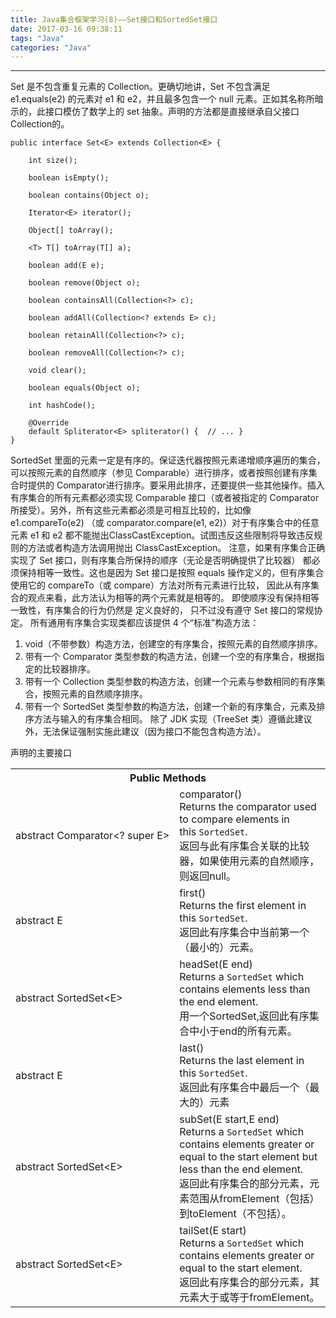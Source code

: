 ```yaml
---
title: Java集合框架学习(8)——Set接口和SortedSet接口
date: 2017-03-16 09:38:11
tags: "Java"
categories: "Java"
---
```

***
Set 是不包含重复元素的 Collection。更确切地讲，Set 不包含满足 e1.equals(e2) 的元素对 e1 和 e2，并且最多包含一个 null 元素。正如其名称所暗示的，此接口模仿了数学上的 set 抽象。声明的方法都是直接继承自父接口Collection的。
```
public interface Set<E> extends Collection<E> {
    
    int size();

    boolean isEmpty();

    boolean contains(Object o);

    Iterator<E> iterator();

    Object[] toArray();

    <T> T[] toArray(T[] a);

    boolean add(E e);

    boolean remove(Object o);

    boolean containsAll(Collection<?> c);

    boolean addAll(Collection<? extends E> c);

    boolean retainAll(Collection<?> c);

    boolean removeAll(Collection<?> c);

    void clear();

    boolean equals(Object o);

    int hashCode();

    @Override
    default Spliterator<E> spliterator() {  // ... }    
}
```

SortedSet 里面的元素一定是有序的。保证迭代器按照元素递增顺序遍历的集合，可以按照元素的自然顺序（参见 Comparable）进行排序，或者按照创建有序集合时提供的 Comparator进行排序。要采用此排序，还要提供一些其他操作。插入有序集合的所有元素都必须实现 Comparable 接口（或者被指定的 Comparator 所接受）。另外，所有这些元素都必须是可相互比较的，比如像 e1.compareTo(e2)
（或 comparator.compare(e1, e2)）对于有序集合中的任意元素 e1 和 e2 都不能抛出ClassCastException。试图违反这些限制将导致违反规则的方法或者构造方法调用抛出 ClassCastException。
注意，如果有序集合正确实现了 Set 接口，则有序集合所保持的顺序（无论是否明确提供了比较器）
都必须保持相等一致性。这也是因为 Set 接口是按照 equals 操作定义的，但有序集合使用它的 compareTo（或 compare）方法对所有元素进行比较，
因此从有序集合的观点来看，此方法认为相等的两个元素就是相等的。
即使顺序没有保持相等一致性，有序集合的行为仍然是 定义良好的，
只不过没有遵守 Set 接口的常规协定。
所有通用有序集合实现类都应该提供 4 个“标准”构造方法：
1) void（不带参数）构造方法，创建空的有序集合，按照元素的自然顺序排序。
2) 带有一个 Comparator 类型参数的构造方法，创建一个空的有序集合，根据指定的比较器排序。
3) 带有一个 Collection 类型参数的构造方法，创建一个元素与参数相同的有序集合，按照元素的自然顺序排序。
4) 带有一个 SortedSet 类型参数的构造方法，创建一个新的有序集合，元素及排序方法与输入的有序集合相同。
除了 JDK 实现（TreeSet 类）遵循此建议外，无法保证强制实施此建议（因为接口不能包含构造方法）。

声明的主要接口
<html><head><title></title></head><body><table id="pubmethods"><tbody><tr><th colspan="12">Public Methods</th></tr><tr><td><nobr>abstract&nbsp;<a>Comparator</a>&lt;?&nbsp;super&nbsp;E&gt;</nobr></td><td width="100%"><nobr><span>comparator</a></span>()</nobr><div>Returns the comparator used to compare elements in this&nbsp;<code>SortedSet</code>.</div><div>返回与此有序集合关联的比较器，如果使用元素的自然顺序，则返回null。</div></td></tr><tr><td><nobr>abstract E</nobr></td><td width="100%"><nobr><span>first</a></span>()</nobr><div>Returns the first element in this&nbsp;<code>SortedSet</code>.</div><div>返回此有序集合中当前第一个（最小的）元素。</div></td></tr><tr><td><nobr>abstract&nbsp;<a>SortedSet</a>&lt;E&gt;</nobr></td><td width="100%"><nobr><span>headSet</a></span>(E end)</nobr><div>Returns a&nbsp;<code>SortedSet</code>&nbsp;which contains elements less than the end element.</div><div>用一个SortedSet,返回此有序集合中小于end的所有元素。</div></td></tr><tr><td><nobr>abstract E</nobr></td><td width="100%"><nobr><span>last</a></span>()</nobr><div>Returns the last element in this&nbsp;<code>SortedSet</code>.</div><div>返回此有序集合中最后一个（最大的）元素</div></td></tr><tr><td><nobr>abstract&nbsp;<a>SortedSet</a>&lt;E&gt;</nobr></td><td width="100%"><nobr><span>subSet</a></span>(E start,E end)</nobr><div>Returns a&nbsp;<code>SortedSet</code>&nbsp;which contains elements greater or equal to the start element but less than the end element.</div><div>返回此有序集合的部分元素，元素范围从fromElement（包括）到toElement（不包括）。</div></td></tr><tr><td><nobr>abstract&nbsp;<a>SortedSet</a>&lt;E&gt;</nobr></td><td width="100%"><nobr><span>tailSet</a></span>(E start)</nobr><div>Returns a&nbsp;<code>SortedSet</code>&nbsp;which contains elements greater or equal to the start element.</div><div>返回此有序集合的部分元素，其元素大于或等于fromElement。</div></td></tr></tbody></table></body></html>